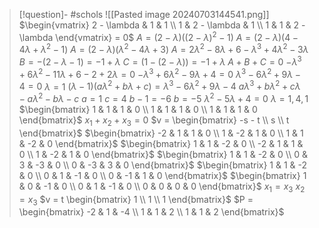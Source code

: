 
> [!question]- #schols ![[Pasted image 20240703144541.png]]
 $\begin{vmatrix} 2 - \lambda & 1 & 1 \\ 1 & 2 - \lambda & 1 \\ 1 & 1 & 2 - \lambda \end{vmatrix} = 0$ 
 $A = (2 - \lambda)((2-\lambda)^2 - 1)$
 $A = (2 - \lambda)(4 - 4 \lambda + \lambda^2 - 1)$
 $A = (2 - \lambda)(\lambda^2 - 4 \lambda + 3)$
 $A = 2\lambda^2 - 8 \lambda + 6 - \lambda^3 + 4 \lambda^2 - 3 \lambda$
 $B = -(2 - \lambda - 1) = -1 + \lambda$ 
 $C = (1 - (2 - \lambda)) = -1 + \lambda$ 
 $A + B + C = 0$
 $-\lambda^3 + 6 \lambda^2 - 11 \lambda + 6 - 2 + 2 \lambda = 0$
 $-\lambda^3 + 6\lambda^2 - 9 \lambda + 4 = 0$
 $\lambda^3 - 6\lambda^2 + 9\lambda - 4 = 0$
 $\lambda = 1$
 $(\lambda - 1)(a\lambda^2 + b\lambda + c) = \lambda^3 - 6\lambda^2 + 9\lambda - 4$
 $a\lambda^3 + b\lambda^2 + c \lambda - a \lambda^2 - b \lambda - c$
 $a = 1$
 $c = 4$
 $b - 1 = -6$
 $b = -5$
 $\lambda^2 - 5 \lambda + 4 = 0$
 $\lambda = 1, 4, 1$ 
 $\begin{bmatrix} 1 & 1 & 1 & 0 \\ 1 & 1 & 1 & 0 \\ 1 & 1 & 1 & 0 \end{bmatrix}$
 $x_1 + x_2 + x_3 = 0$ 
 $v = \begin{bmatrix} -s - t \\ s \\ t \end{bmatrix}$ 
 $\begin{bmatrix} -2 & 1 & 1 & 0 \\ 1 & -2 & 1 & 0 \\ 1 & 1 & -2 & 0 \end{bmatrix}$
 $\begin{bmatrix} 1 & 1 & -2 & 0 \\ -2 & 1 & 1 & 0 \\ 1 & -2 & 1 & 0 \end{bmatrix}$
 $\begin{bmatrix} 1 & 1 & -2 & 0 \\ 0 & 3 & -3 & 0 \\ 0 & -3 & 3 & 0 \end{bmatrix}$
 $\begin{bmatrix} 1 & 1 & -2 & 0 \\ 0 & 1 & -1 & 0 \\ 0 & -1 & 1 & 0 \end{bmatrix}$
 $\begin{bmatrix} 1 & 0 & -1 & 0 \\ 0 & 1 & -1 & 0 \\ 0 & 0 & 0  & 0 \end{bmatrix}$ 
 $x_1 = x_3$
 $x_2 = x_3$
 $v = t \begin{bmatrix} 1 \\ 1 \\ 1 \end{bmatrix}$ 
 $P = \begin{bmatrix} -2 & 1 & -4 \\ 1 & 1 & 2 \\ 1 & 1 & 2 \end{bmatrix}$ 
